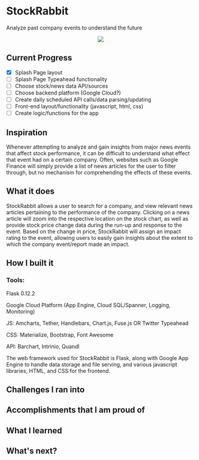 # StockRabbit
Analyze past company events to understand the future

<p align="center">
	<img src="https://media.giphy.com/media/26gR0Tr3sGn8COFMI/giphy.gif">
</p>

## Current Progress
- [x] Splash Page layout
- [ ] Splash Page Typeahead functionality
- [ ] Choose stock/news data API/sources
- [ ] Choose backend platform (Google Cloud?)
- [ ] Create daily scheduled API calls/data parsing/updating
- [ ] Front-end layout/functionality (javascript, html, css)
- [ ] Create logic/functions for the app

## Inspiration
Whenever attempting to analyze and gain insights from major news events that affect stock performance, it can be difficult to understand what effect that event had on a certain company. Often, websites such as Google Finance will simply provide a list of news articles for the user to filter through, but no mechanism for comprehending the effects of these events.

## What it does
StockRabbit allows a user to search for a company, and view relevant news articles pertaining to the performance of the company. Clicking on a news article will zoom into the respective location on the stock chart, as well as provide stock price change data during the run-up and response to the event. Based on the change in price, StockRabbit will assign an impact rating to the event, allowing users to easily gain insights about the extent to which the company event/report made an impact. 

## How I built it
### Tools: 
Flask 0.12.2

Google Cloud Platform (App Engine, Cloud SQL/Spanner, Logging, Monitoring)

JS: Amcharts, Tether, Handlebars, Chart.js, Fuse.js OR Twitter Typeahead

CSS: Materialize, Bootstrap, Font Awesome

API: Barchart, Intrinio, Quandl

The web framework used for StockRabbit is Flask, along with Google App Engine to handle data storage and file serving, and various javascript libraries, HTML, and CSS for the frontend. 

## Challenges I ran into

## Accomplishments that I am proud of

## What I learned

## What's next?
